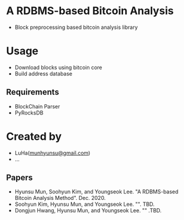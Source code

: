 # A RDBMS-based Bitcoin Analysis
- Block preprocessing based bitcoin analysis library

# Usage
- Download blocks using bitcoin core
- Build address database

## Requirements
- BlockChain Parser
- PyRocksDB

# Created by
- LuHa(munhyunsu@gmail.com)
- ...

## Papers
- Hyunsu Mun, Soohyun Kim, and Youngseok Lee. "A RDBMS-based Bitcoin Analysis Method". Dec. 2020.
- Soohyun Kim, Hyunsu Mun, and Youngseok Lee. "". TBD.
- Dongjun Hwang, Hyunsu Mun, and Youngseok Lee. "" .TBD.

